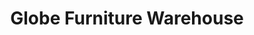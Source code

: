 ---
title: "Globe Furniture Warehouse"
url: /new-bedford/globe-furniture-warehouse/
shop: furniture
---